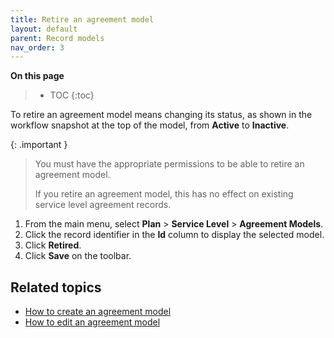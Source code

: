 ```yaml
---
title: Retire an agreement model
layout: default
parent: Record models
nav_order: 3
---
```


**On this page**

> - TOC
> {:toc}

To retire an agreement model means changing its status, as shown in the workflow snapshot at the top of the model, from **Active** to **Inactive**.

{: .important }
>You must have the appropriate permissions to be able to retire an agreement model.
>
>If you retire an agreement model, this has no effect on existing service level agreement records.

1. From the main menu, select **Plan** > **Service Level** > **Agreement Models**.
2. Click the record identifier in the <b>Id</b> column to display the selected model.
3. Click **Retired**.
4. Click **Save** on the toolbar.

## Related topics ##

- [How to create an agreement model](/doc/423/25.2/createagreementmodel)
- [How to edit an agreement model](/doc/423/25.2/editagreementmodel)
